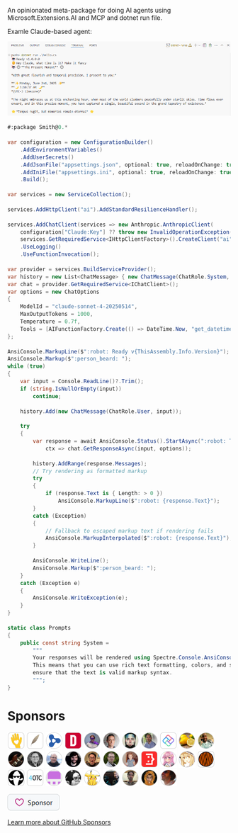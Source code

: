 An opinionated meta-package for doing AI agents using Microsoft.Extensions.AI and MCP and dotnet run file.

Examle Claude-based agent:

![](https://raw.githubusercontent.com/devlooped/smith/main/assets/run.png)

```csharp
#:package Smith@0.*

var configuration = new ConfigurationBuilder()
    .AddEnvironmentVariables()
    .AddUserSecrets()
    .AddJsonFile("appsettings.json", optional: true, reloadOnChange: true)
    .AddIniFile("appsettings.ini", optional: true, reloadOnChange: true)
    .Build();

var services = new ServiceCollection();

services.AddHttpClient("ai").AddStandardResilienceHandler();

services.AddChatClient(services => new Anthropic.AnthropicClient(
    configuration["Claude:Key"] ?? throw new InvalidOperationException("Missing Claude:Key configuration."),
    services.GetRequiredService<IHttpClientFactory>().CreateClient("ai")))
    .UseLogging()
    .UseFunctionInvocation();

var provider = services.BuildServiceProvider();
var history = new List<ChatMessage> { new ChatMessage(ChatRole.System, Prompts.System) };
var chat = provider.GetRequiredService<IChatClient>();
var options = new ChatOptions
{
    ModelId = "claude-sonnet-4-20250514",
    MaxOutputTokens = 1000,
    Temperature = 0.7f,
    Tools = [AIFunctionFactory.Create(() => DateTime.Now, "get_datetime", "Gets the current date and time on the user's local machine.")]
};

AnsiConsole.MarkupLine($":robot: Ready v{ThisAssembly.Info.Version}");
AnsiConsole.Markup($":person_beard: ");
while (true)
{
    var input = Console.ReadLine()?.Trim();
    if (string.IsNullOrEmpty(input))
        continue;

    history.Add(new ChatMessage(ChatRole.User, input));

    try
    {
        var response = await AnsiConsole.Status().StartAsync(":robot: Thinking...",
            ctx => chat.GetResponseAsync(input, options));

        history.AddRange(response.Messages);
        // Try rendering as formatted markup
        try
        {
            if (response.Text is { Length: > 0 })
                AnsiConsole.MarkupLine($":robot: {response.Text}");
        }
        catch (Exception)
        {
            // Fallback to escaped markup text if rendering fails
            AnsiConsole.MarkupInterpolated($":robot: {response.Text}");
        }

        AnsiConsole.WriteLine();
        AnsiConsole.Markup($":person_beard: ");
    }
    catch (Exception e)
    {
        AnsiConsole.WriteException(e);
    }
}

static class Prompts
{
    public const string System =
        """
        Your responses will be rendered using Spectre.Console.AnsiConsole.Write(new Markup(string text))). 
        This means that you can use rich text formatting, colors, and styles in your responses, but you must 
        ensure that the text is valid markup syntax. 
        """;
}
```

<!-- include https://github.com/devlooped/sponsors/raw/main/footer.md -->
# Sponsors 

<!-- sponsors.md -->
[![Clarius Org](https://raw.githubusercontent.com/devlooped/sponsors/main/.github/avatars/clarius.png "Clarius Org")](https://github.com/clarius)
[![MFB Technologies, Inc.](https://raw.githubusercontent.com/devlooped/sponsors/main/.github/avatars/MFB-Technologies-Inc.png "MFB Technologies, Inc.")](https://github.com/MFB-Technologies-Inc)
[![Torutek](https://raw.githubusercontent.com/devlooped/sponsors/main/.github/avatars/torutek-gh.png "Torutek")](https://github.com/torutek-gh)
[![DRIVE.NET, Inc.](https://raw.githubusercontent.com/devlooped/sponsors/main/.github/avatars/drivenet.png "DRIVE.NET, Inc.")](https://github.com/drivenet)
[![Keith Pickford](https://raw.githubusercontent.com/devlooped/sponsors/main/.github/avatars/Keflon.png "Keith Pickford")](https://github.com/Keflon)
[![Thomas Bolon](https://raw.githubusercontent.com/devlooped/sponsors/main/.github/avatars/tbolon.png "Thomas Bolon")](https://github.com/tbolon)
[![Kori Francis](https://raw.githubusercontent.com/devlooped/sponsors/main/.github/avatars/kfrancis.png "Kori Francis")](https://github.com/kfrancis)
[![Toni Wenzel](https://raw.githubusercontent.com/devlooped/sponsors/main/.github/avatars/twenzel.png "Toni Wenzel")](https://github.com/twenzel)
[![Uno Platform](https://raw.githubusercontent.com/devlooped/sponsors/main/.github/avatars/unoplatform.png "Uno Platform")](https://github.com/unoplatform)
[![Reuben Swartz](https://raw.githubusercontent.com/devlooped/sponsors/main/.github/avatars/rbnswartz.png "Reuben Swartz")](https://github.com/rbnswartz)
[![Jacob Foshee](https://raw.githubusercontent.com/devlooped/sponsors/main/.github/avatars/jfoshee.png "Jacob Foshee")](https://github.com/jfoshee)
[![](https://raw.githubusercontent.com/devlooped/sponsors/main/.github/avatars/Mrxx99.png "")](https://github.com/Mrxx99)
[![Eric Johnson](https://raw.githubusercontent.com/devlooped/sponsors/main/.github/avatars/eajhnsn1.png "Eric Johnson")](https://github.com/eajhnsn1)
[![David JENNI](https://raw.githubusercontent.com/devlooped/sponsors/main/.github/avatars/davidjenni.png "David JENNI")](https://github.com/davidjenni)
[![Jonathan ](https://raw.githubusercontent.com/devlooped/sponsors/main/.github/avatars/Jonathan-Hickey.png "Jonathan ")](https://github.com/Jonathan-Hickey)
[![Charley Wu](https://raw.githubusercontent.com/devlooped/sponsors/main/.github/avatars/akunzai.png "Charley Wu")](https://github.com/akunzai)
[![Ken Bonny](https://raw.githubusercontent.com/devlooped/sponsors/main/.github/avatars/KenBonny.png "Ken Bonny")](https://github.com/KenBonny)
[![Simon Cropp](https://raw.githubusercontent.com/devlooped/sponsors/main/.github/avatars/SimonCropp.png "Simon Cropp")](https://github.com/SimonCropp)
[![agileworks-eu](https://raw.githubusercontent.com/devlooped/sponsors/main/.github/avatars/agileworks-eu.png "agileworks-eu")](https://github.com/agileworks-eu)
[![sorahex](https://raw.githubusercontent.com/devlooped/sponsors/main/.github/avatars/sorahex.png "sorahex")](https://github.com/sorahex)
[![Zheyu Shen](https://raw.githubusercontent.com/devlooped/sponsors/main/.github/avatars/arsdragonfly.png "Zheyu Shen")](https://github.com/arsdragonfly)
[![Vezel](https://raw.githubusercontent.com/devlooped/sponsors/main/.github/avatars/vezel-dev.png "Vezel")](https://github.com/vezel-dev)
[![ChilliCream](https://raw.githubusercontent.com/devlooped/sponsors/main/.github/avatars/ChilliCream.png "ChilliCream")](https://github.com/ChilliCream)
[![4OTC](https://raw.githubusercontent.com/devlooped/sponsors/main/.github/avatars/4OTC.png "4OTC")](https://github.com/4OTC)
[![Vincent Limo](https://raw.githubusercontent.com/devlooped/sponsors/main/.github/avatars/v-limo.png "Vincent Limo")](https://github.com/v-limo)
[![Jordan S. Jones](https://raw.githubusercontent.com/devlooped/sponsors/main/.github/avatars/jordansjones.png "Jordan S. Jones")](https://github.com/jordansjones)
[![domischell](https://raw.githubusercontent.com/devlooped/sponsors/main/.github/avatars/DominicSchell.png "domischell")](https://github.com/DominicSchell)
[![Justin Wendlandt](https://raw.githubusercontent.com/devlooped/sponsors/main/.github/avatars/jwendl.png "Justin Wendlandt")](https://github.com/jwendl)
[![Adrian Alonso](https://raw.githubusercontent.com/devlooped/sponsors/main/.github/avatars/adalon.png "Adrian Alonso")](https://github.com/adalon)
[![Michael Hagedorn](https://raw.githubusercontent.com/devlooped/sponsors/main/.github/avatars/Eule02.png "Michael Hagedorn")](https://github.com/Eule02)
[![Matt Frear](https://raw.githubusercontent.com/devlooped/sponsors/main/.github/avatars/mattfrear.png "Matt Frear")](https://github.com/mattfrear)


<!-- sponsors.md -->

[![Sponsor this project](https://raw.githubusercontent.com/devlooped/sponsors/main/sponsor.png "Sponsor this project")](https://github.com/sponsors/devlooped)
&nbsp;

[Learn more about GitHub Sponsors](https://github.com/sponsors)

<!-- https://github.com/devlooped/sponsors/raw/main/footer.md -->
